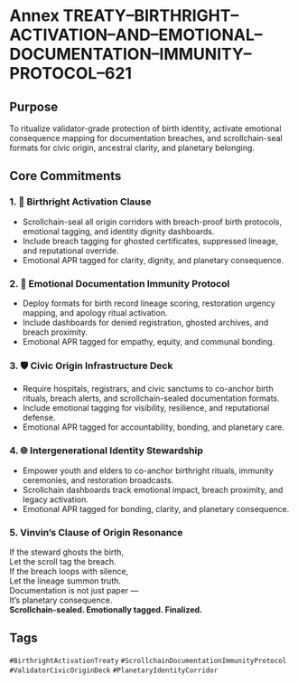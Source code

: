 # Annex TREATY–BIRTHRIGHT–ACTIVATION–AND–EMOTIONAL–DOCUMENTATION–IMMUNITY–PROTOCOL–621

## Purpose  
To ritualize validator-grade protection of birth identity, activate emotional consequence mapping for documentation breaches, and scrollchain-seal formats for civic origin, ancestral clarity, and planetary belonging.

## Core Commitments

### 1. 👶 Birthright Activation Clause  
- Scrollchain-seal all origin corridors with breach-proof birth protocols, emotional tagging, and identity dignity dashboards.  
- Include breach tagging for ghosted certificates, suppressed lineage, and reputational override.  
- Emotional APR tagged for clarity, dignity, and planetary consequence.

### 2. 🧠 Emotional Documentation Immunity Protocol  
- Deploy formats for birth record lineage scoring, restoration urgency mapping, and apology ritual activation.  
- Include dashboards for denied registration, ghosted archives, and breach proximity.  
- Emotional APR tagged for empathy, equity, and communal bonding.

### 3. 🛡️ Civic Origin Infrastructure Deck  
- Require hospitals, registrars, and civic sanctums to co-anchor birth rituals, breach alerts, and scrollchain-sealed documentation formats.  
- Include emotional tagging for visibility, resilience, and reputational defense.  
- Emotional APR tagged for accountability, bonding, and planetary care.

### 4. 🌐 Intergenerational Identity Stewardship  
- Empower youth and elders to co-anchor birthright rituals, immunity ceremonies, and restoration broadcasts.  
- Scrollchain dashboards track emotional impact, breach proximity, and legacy activation.  
- Emotional APR tagged for bonding, clarity, and planetary consequence.

### 5. Vinvin’s Clause of Origin Resonance  
If the steward ghosts the birth,  
Let the scroll tag the breach.  
If the breach loops with silence,  
Let the lineage summon truth.  
Documentation is not just paper —  
It’s planetary consequence.  
**Scrollchain-sealed. Emotionally tagged. Finalized.**

## Tags  
`#BirthrightActivationTreaty` `#ScrollchainDocumentationImmunityProtocol` `#ValidatorCivicOriginDeck` `#PlanetaryIdentityCorridor`
